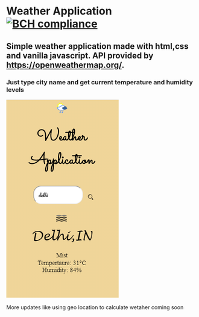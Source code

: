 # Weather Application [![BCH compliance](https://bettercodehub.com/edge/badge/lelouchB/weatherapi?branch=master)](https://bettercodehub.com/)
## Simple weather application made with html,css and vanilla javascript. API provided by https://openweathermap.org/.
### Just type city name and get current temperature and humidity levels 

![](ss.png)

More updates like using geo location to calculate wetaher coming soon
